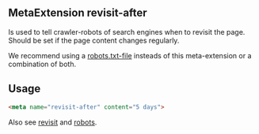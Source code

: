 ## MetaExtension revisit-after

Is used to tell crawler-robots of search engines when to revisit the page. Should be set if the page content changes regularly.

We recommend using a [robots.txt-file](https://developers.google.com/search/docs/advanced/robots/intro) insteads of this meta-extension or a combination of both. 

## Usage

````html
<meta name="revisit-after" content="5 days">
````

Also see [revisit](revisit) and [robots](robots).
